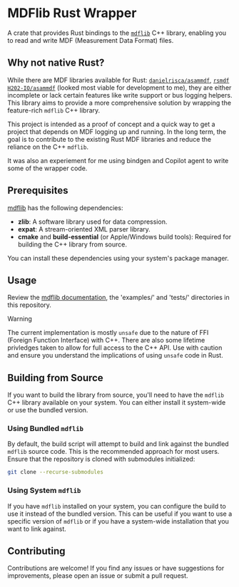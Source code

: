 # MDFlib Rust Wrapper

A crate that provides Rust bindings to the [`mdflib`](https://github.com/ihedvall/mdflib) C++ library, enabling you to read and write MDF (Measurement Data Format) files.

## Why not native Rust?

While there are MDF libraries available for Rust: [`danielrisca/asammdf`](https://github.com/danielhrisca/asammdf), [`rsmdf`](https://github.com/Liberty009/rsmdf) [`H202-IO/asammdf`](https://github.com/H2O2-IO/asammdf) (looked most viable for development to me), they are either incomplete or lack certain features like write support or bus logging helpers. This library aims to provide a more comprehensive solution by wrapping the feature-rich `mdflib` C++ library.

This project is intended as a proof of concept and a quick way to get a project that depends on MDF logging up and running. In the long term, the goal is to contribute to the existing Rust MDF libraries and reduce the reliance on the C++ `mdflib`.

It was also an experiement for me using bindgen and Copilot agent to write some of the wrapper code.

## Prerequisites

[mdflib](https://github.com/ihedvall/mdflib) has the following dependencies:

* **zlib**: A software library used for data compression.
* **expat**: A stream-oriented XML parser library.
* **cmake** and **build-essential** (or Apple/Windows build tools): Required for building the C++ library from source.

You can install these dependencies using your system's package manager.

## Usage

Review the [mdflib documentation](https://ihedvall.github.io/mdflib/), the 'examples/' and 'tests/' directories in this repository.

> [!WARNING]
> The current implementation is mostly `unsafe` due to the nature of FFI (Foreign Function Interface) with C++. There are also some lifetime privledges taken to allow for full access to the C++ API. Use with caution and ensure you understand the implications of using `unsafe` code in Rust.

## Building from Source

If you want to build the library from source, you'll need to have the `mdflib` C++ library available on your system. You can either install it system-wide or use the bundled version.

### Using Bundled `mdflib`

By default, the build script will attempt to build and link against the bundled `mdflib` source code. This is the recommended approach for most users. Ensure that the repository is cloned with submodules initialized:

```bash
git clone --recurse-submodules
```

### Using System `mdflib`

If you have `mdflib` installed on your system, you can configure the build to use it instead of the bundled version. This can be useful if you want to use a specific version of `mdflib` or if you have a system-wide installation that you want to link against.

## Contributing

Contributions are welcome! If you find any issues or have suggestions for improvements, please open an issue or submit a pull request.
